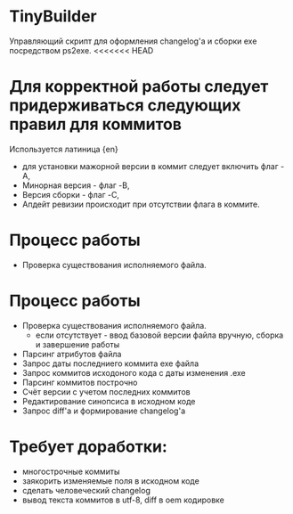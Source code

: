 # TinyBuilder
Управляющий скрипт для оформления changelog'a и сборки exe посредством ps2exe.
<<<<<<< HEAD
# Для корректной работы следует придерживаться следующих правил для коммитов
Используется латиница {en}
  * для установки мажорной версии в коммит следует включить флаг -A,
  * Минорная версия - флаг -B,
  * Версия сборки - флаг -C,
  * Апдейт ревизии происходит при отсутствии флага в коммите.
# Процесс работы
  * Проверка существования исполняемого файла.
# Процесс работы
 * Проверка существования исполняемого файла.
     * если отсутствует - ввод базовой версии файла вручную, сборка и завершение работы
  * Парсинг атрибутов файла
  * Запрос даты последниего коммита exe файла
  * Запрос коммитов исходоного кода с даты изменения .exe
  * Парсинг коммитов построчно
  * Счёт версии с учетом последних коммитов
  * Редактирование синопсиса в исходном коде
  * Запрос diff'a и формирование changelog'a
# Требует доработки:
  * многострочные коммиты
  * заякорить изменяемые поля в искодном коде
  * сделать человеческий changelog
  * вывод текста коммитов в utf-8, diff в oem кодировке

